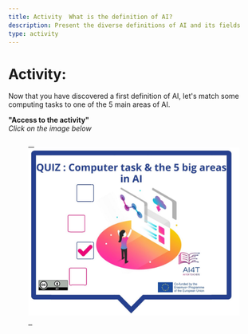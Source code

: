 ```yaml
---
title: Activity  What is the definition of AI?
description: Present the diverse definitions of AI and its fields
type: activity
---
```


# Activity:  
Now that you have discovered a first definition of AI, let's match some computing tasks to one of the 5 main areas of AI.


**"Access to the activity"**  
_Click on the image below_
<a href="2-1-2-what-is-the-definition-of-ai/2.1.2.html" target="_blank"><figure> 
  <img src="images/VisuelQUIZComputerstasksandthe5bigsareasinAI.jpg" alt="AI types classification Activity"/>  
</figure></a>
